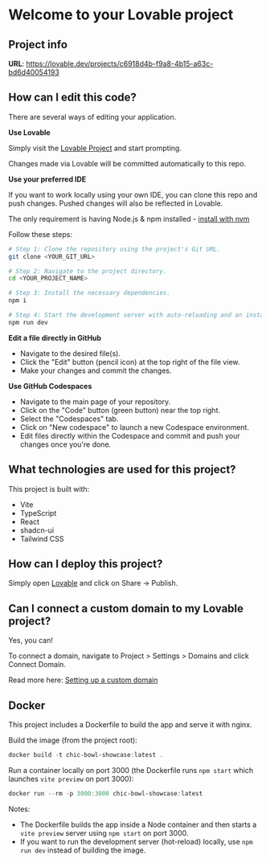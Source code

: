 # Welcome to your Lovable project

## Project info

**URL**: https://lovable.dev/projects/c6918d4b-f9a8-4b15-a63c-bd6d40054193

## How can I edit this code?

There are several ways of editing your application.

**Use Lovable**

Simply visit the [Lovable Project](https://lovable.dev/projects/c6918d4b-f9a8-4b15-a63c-bd6d40054193) and start prompting.

Changes made via Lovable will be committed automatically to this repo.

**Use your preferred IDE**

If you want to work locally using your own IDE, you can clone this repo and push changes. Pushed changes will also be reflected in Lovable.

The only requirement is having Node.js & npm installed - [install with nvm](https://github.com/nvm-sh/nvm#installing-and-updating)

Follow these steps:

```sh
# Step 1: Clone the repository using the project's Git URL.
git clone <YOUR_GIT_URL>

# Step 2: Navigate to the project directory.
cd <YOUR_PROJECT_NAME>

# Step 3: Install the necessary dependencies.
npm i

# Step 4: Start the development server with auto-reloading and an instant preview.
npm run dev
```

**Edit a file directly in GitHub**

- Navigate to the desired file(s).
- Click the "Edit" button (pencil icon) at the top right of the file view.
- Make your changes and commit the changes.

**Use GitHub Codespaces**

- Navigate to the main page of your repository.
- Click on the "Code" button (green button) near the top right.
- Select the "Codespaces" tab.
- Click on "New codespace" to launch a new Codespace environment.
- Edit files directly within the Codespace and commit and push your changes once you're done.

## What technologies are used for this project?

This project is built with:

- Vite
- TypeScript
- React
- shadcn-ui
- Tailwind CSS

## How can I deploy this project?

Simply open [Lovable](https://lovable.dev/projects/c6918d4b-f9a8-4b15-a63c-bd6d40054193) and click on Share -> Publish.

## Can I connect a custom domain to my Lovable project?

Yes, you can!

To connect a domain, navigate to Project > Settings > Domains and click Connect Domain.

Read more here: [Setting up a custom domain](https://docs.lovable.dev/features/custom-domain#custom-domain)

## Docker

This project includes a Dockerfile to build the app and serve it with nginx.


Build the image (from the project root):

```powershell
docker build -t chic-bowl-showcase:latest .
```

Run a container locally on port 3000 (the Dockerfile runs `npm start` which launches `vite preview` on port 3000):

```powershell
docker run --rm -p 3000:3000 chic-bowl-showcase:latest
```

Notes:
- The Dockerfile builds the app inside a Node container and then starts a `vite preview` server using `npm start` on port 3000.
- If you want to run the development server (hot-reload) locally, use `npm run dev` instead of building the image.

